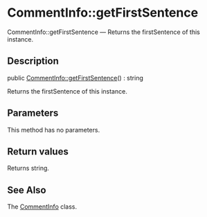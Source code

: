 CommentInfo::getFirstSentence
================

CommentInfo::getFirstSentence — Returns the firstSentence of this instance.

Description
---------------


public [CommentInfo::getFirstSentence](https://github.com/lingtalfi/DocTools/blob/master/doc/api/DocTools/Info/CommentInfo/getFirstSentence.md)() : string




Returns the firstSentence of this instance.




Parameters
--------------

This method has no parameters.


Return values
----------------

Returns string.









See Also
-----------

The [CommentInfo](https://github.com/lingtalfi/DocTools/blob/master/doc/api/DocTools/Info/CommentInfo.md) class.
